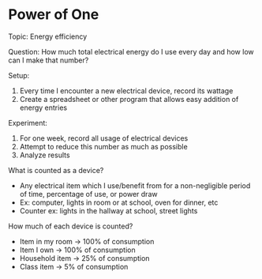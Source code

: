 # Power of One

Topic: Energy efficiency

Question: How much total electrical energy do I use every day and how low can I
make that number?

Setup:
1. Every time I encounter a new electrical device, record its wattage
2. Create a spreadsheet or other program that allows easy addition of energy
   entries

Experiment:
1. For one week, record all usage of electrical devices
2. Attempt to reduce this number as much as possible
3. Analyze results

What is counted as a device?
- Any electrical item which I use/benefit from for a non-negligible period of
  time, percentage of use, or power draw
- Ex: computer, lights in room or at school, oven for dinner, etc
- Counter ex: lights in the hallway at school, street lights

How much of each device is counted?
- Item in my room   -> 100% of consumption
- Item I own        -> 100% of consumption
- Household item    -> 25% of consumption
- Class item        -> 5% of consumption

